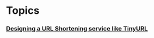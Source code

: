 # Topics
### [Designing a URL Shortening service like TinyURL](https://www.educative.io/courses/grokking-the-system-design-interview/m2ygV4E81AR)

